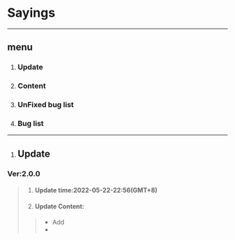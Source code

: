 # Sayings

___

## **menu**
1. ### Update
2. ### Content
3. ### UnFixed bug list
4. ### Bug list

___

1. ## Update
### **Ver:2.0.0**
> 1. #### **Update time:2022-05-22-22:56(GMT+8)**
> 2. #### **Update Content:**
> > - Add 
> > - 
